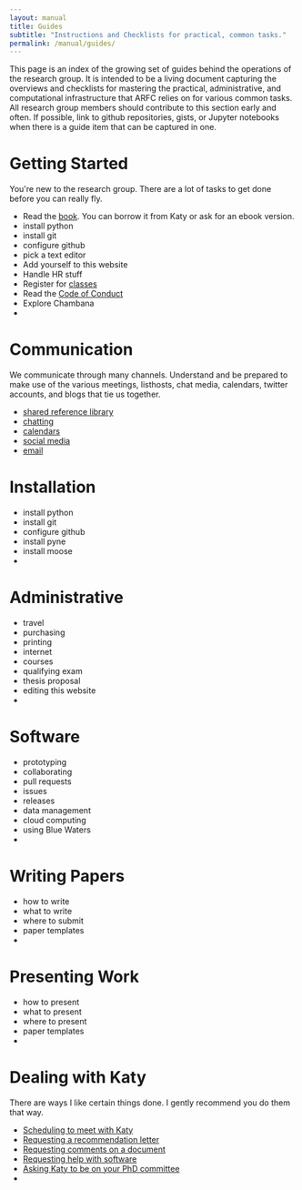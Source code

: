 ```yaml
---
layout: manual
title: Guides
subtitle: "Instructions and Checklists for practical, common tasks."
permalink: /manual/guides/
---
```


This page is an index of the growing set of guides behind the operations of the 
research group. It is intended to be a living document capturing the overviews 
and checklists for mastering the practical, administrative, and computational 
infrastructure that ARFC relies on for various common tasks. All research group 
members should contribute to this section early and often. If possible, link to 
github repositories, gists, or Jupyter notebooks when there is a guide item 
that can be captured in one. 


# Getting Started

You're new to the research group. There are a lot of tasks to get done before 
you can really fly. 

- Read the [book](). You can borrow it from Katy or ask for an ebook version.
- install python
- install git
- configure github
- pick a text editor
- Add yourself to this website
- Handle HR stuff 
- Register for [classes](/manual/guides/classes)
- Read the [Code of Conduct](/manual/coc)
- Explore Chambana
- 

# Communication

We communicate through many channels. Understand and be prepared to make use of 
the various meetings, listhosts, chat media, calendars, twitter accounts, and 
blogs that tie us together.

- [shared reference library](/manual/guides/refman)
- [chatting](/manual/guides/chat)
- [calendars](/manual/guides/calendars)
- [social media](/manual/guides/social)
- [email](/manual/guides/email)

# Installation 

- install python
- install git
- configure github
- install pyne
- install moose
-

# Administrative

- travel
- purchasing
- printing
- internet
- courses
- qualifying exam
- thesis proposal
- editing this website 
-

# Software

- prototyping
- collaborating
- pull requests
- issues
- releases
- data management
- cloud computing
- using Blue Waters
- 

# Writing Papers

- how to write
- what to write
- where to submit
- paper templates
-

# Presenting Work

- how to present
- what to present
- where to present
- paper templates
- 

# Dealing with Katy

There are ways I like certain things done. I gently recommend you do them that 
way.

- [Scheduling to meet with Katy](/manual/guides/katy/meeting)
- [Requesting a recommendation letter](/manual/guides/katy/recreq)
- [Requesting comments on a document](/manual/guides/katy/revreq)
- [Requesting help with software](/manual/guides/katy/codereq)
- [Asking Katy to be on your PhD committee](/manual/guides/katy/commreq)
- 
